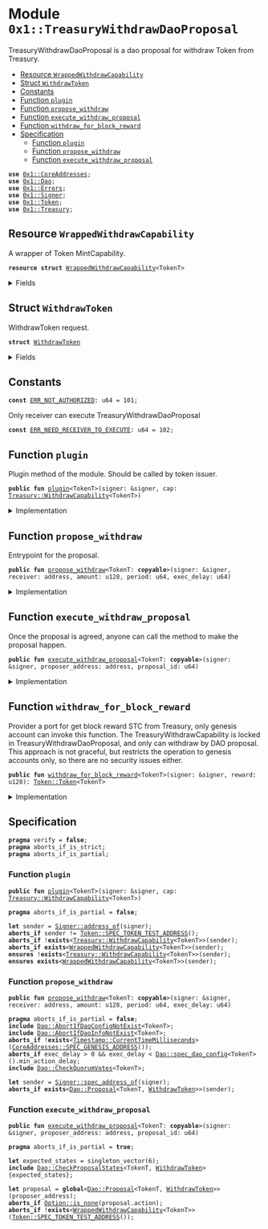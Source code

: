 
<a name="0x1_TreasuryWithdrawDaoProposal"></a>

# Module `0x1::TreasuryWithdrawDaoProposal`

TreasuryWithdrawDaoProposal is a dao proposal for withdraw Token from Treasury.


-  [Resource `WrappedWithdrawCapability`](#0x1_TreasuryWithdrawDaoProposal_WrappedWithdrawCapability)
-  [Struct `WithdrawToken`](#0x1_TreasuryWithdrawDaoProposal_WithdrawToken)
-  [Constants](#@Constants_0)
-  [Function `plugin`](#0x1_TreasuryWithdrawDaoProposal_plugin)
-  [Function `propose_withdraw`](#0x1_TreasuryWithdrawDaoProposal_propose_withdraw)
-  [Function `execute_withdraw_proposal`](#0x1_TreasuryWithdrawDaoProposal_execute_withdraw_proposal)
-  [Function `withdraw_for_block_reward`](#0x1_TreasuryWithdrawDaoProposal_withdraw_for_block_reward)
-  [Specification](#@Specification_1)
    -  [Function `plugin`](#@Specification_1_plugin)
    -  [Function `propose_withdraw`](#@Specification_1_propose_withdraw)
    -  [Function `execute_withdraw_proposal`](#@Specification_1_execute_withdraw_proposal)


<pre><code><b>use</b> <a href="CoreAddresses.md#0x1_CoreAddresses">0x1::CoreAddresses</a>;
<b>use</b> <a href="Dao.md#0x1_Dao">0x1::Dao</a>;
<b>use</b> <a href="Errors.md#0x1_Errors">0x1::Errors</a>;
<b>use</b> <a href="Signer.md#0x1_Signer">0x1::Signer</a>;
<b>use</b> <a href="Token.md#0x1_Token">0x1::Token</a>;
<b>use</b> <a href="Treasury.md#0x1_Treasury">0x1::Treasury</a>;
</code></pre>



<a name="0x1_TreasuryWithdrawDaoProposal_WrappedWithdrawCapability"></a>

## Resource `WrappedWithdrawCapability`

A wrapper of Token MintCapability.


<pre><code><b>resource</b> <b>struct</b> <a href="TreasuryWithdrawDaoProposal.md#0x1_TreasuryWithdrawDaoProposal_WrappedWithdrawCapability">WrappedWithdrawCapability</a>&lt;TokenT&gt;
</code></pre>



<details>
<summary>Fields</summary>


<dl>
<dt>
<code>cap: <a href="Treasury.md#0x1_Treasury_WithdrawCapability">Treasury::WithdrawCapability</a>&lt;TokenT&gt;</code>
</dt>
<dd>

</dd>
</dl>


</details>

<a name="0x1_TreasuryWithdrawDaoProposal_WithdrawToken"></a>

## Struct `WithdrawToken`

WithdrawToken request.


<pre><code><b>struct</b> <a href="TreasuryWithdrawDaoProposal.md#0x1_TreasuryWithdrawDaoProposal_WithdrawToken">WithdrawToken</a>
</code></pre>



<details>
<summary>Fields</summary>


<dl>
<dt>
<code>receiver: address</code>
</dt>
<dd>
 the receiver of withdraw tokens.
</dd>
<dt>
<code>amount: u128</code>
</dt>
<dd>
 how many tokens to mint.
</dd>
<dt>
<code>period: u64</code>
</dt>
<dd>
 How long in milliseconds does it take for the token to be released
</dd>
</dl>


</details>

<a name="@Constants_0"></a>

## Constants


<a name="0x1_TreasuryWithdrawDaoProposal_ERR_NOT_AUTHORIZED"></a>



<pre><code><b>const</b> <a href="TreasuryWithdrawDaoProposal.md#0x1_TreasuryWithdrawDaoProposal_ERR_NOT_AUTHORIZED">ERR_NOT_AUTHORIZED</a>: u64 = 101;
</code></pre>



<a name="0x1_TreasuryWithdrawDaoProposal_ERR_NEED_RECEIVER_TO_EXECUTE"></a>

Only receiver can execute TreasuryWithdrawDaoProposal


<pre><code><b>const</b> <a href="TreasuryWithdrawDaoProposal.md#0x1_TreasuryWithdrawDaoProposal_ERR_NEED_RECEIVER_TO_EXECUTE">ERR_NEED_RECEIVER_TO_EXECUTE</a>: u64 = 102;
</code></pre>



<a name="0x1_TreasuryWithdrawDaoProposal_plugin"></a>

## Function `plugin`

Plugin method of the module.
Should be called by token issuer.


<pre><code><b>public</b> <b>fun</b> <a href="TreasuryWithdrawDaoProposal.md#0x1_TreasuryWithdrawDaoProposal_plugin">plugin</a>&lt;TokenT&gt;(signer: &signer, cap: <a href="Treasury.md#0x1_Treasury_WithdrawCapability">Treasury::WithdrawCapability</a>&lt;TokenT&gt;)
</code></pre>



<details>
<summary>Implementation</summary>


<pre><code><b>public</b> <b>fun</b> <a href="TreasuryWithdrawDaoProposal.md#0x1_TreasuryWithdrawDaoProposal_plugin">plugin</a>&lt;TokenT: store&gt;(signer: &signer, cap: <a href="Treasury.md#0x1_Treasury_WithdrawCapability">Treasury::WithdrawCapability</a>&lt;TokenT&gt;) {
    <b>let</b> token_issuer = <a href="Token.md#0x1_Token_token_address">Token::token_address</a>&lt;TokenT&gt;();
    <b>assert</b>(<a href="Signer.md#0x1_Signer_address_of">Signer::address_of</a>(signer) == token_issuer, <a href="Errors.md#0x1_Errors_requires_address">Errors::requires_address</a>(<a href="TreasuryWithdrawDaoProposal.md#0x1_TreasuryWithdrawDaoProposal_ERR_NOT_AUTHORIZED">ERR_NOT_AUTHORIZED</a>));
    move_to(signer, <a href="TreasuryWithdrawDaoProposal.md#0x1_TreasuryWithdrawDaoProposal_WrappedWithdrawCapability">WrappedWithdrawCapability</a>&lt;TokenT&gt; { cap: cap });
}
</code></pre>



</details>

<a name="0x1_TreasuryWithdrawDaoProposal_propose_withdraw"></a>

## Function `propose_withdraw`

Entrypoint for the proposal.


<pre><code><b>public</b> <b>fun</b> <a href="TreasuryWithdrawDaoProposal.md#0x1_TreasuryWithdrawDaoProposal_propose_withdraw">propose_withdraw</a>&lt;TokenT: <b>copyable</b>&gt;(signer: &signer, receiver: address, amount: u128, period: u64, exec_delay: u64)
</code></pre>



<details>
<summary>Implementation</summary>


<pre><code><b>public</b> <b>fun</b> <a href="TreasuryWithdrawDaoProposal.md#0x1_TreasuryWithdrawDaoProposal_propose_withdraw">propose_withdraw</a>&lt;TokenT: <b>copy</b> + drop + store&gt;(signer: &signer, receiver: address, amount: u128, period: u64, exec_delay: u64) {
    <a href="Dao.md#0x1_Dao_propose">Dao::propose</a>&lt;TokenT, <a href="TreasuryWithdrawDaoProposal.md#0x1_TreasuryWithdrawDaoProposal_WithdrawToken">WithdrawToken</a>&gt;(
        signer,
        <a href="TreasuryWithdrawDaoProposal.md#0x1_TreasuryWithdrawDaoProposal_WithdrawToken">WithdrawToken</a> { receiver, amount, period },
        exec_delay,
    );
}
</code></pre>



</details>

<a name="0x1_TreasuryWithdrawDaoProposal_execute_withdraw_proposal"></a>

## Function `execute_withdraw_proposal`

Once the proposal is agreed, anyone can call the method to make the proposal happen.


<pre><code><b>public</b> <b>fun</b> <a href="TreasuryWithdrawDaoProposal.md#0x1_TreasuryWithdrawDaoProposal_execute_withdraw_proposal">execute_withdraw_proposal</a>&lt;TokenT: <b>copyable</b>&gt;(signer: &signer, proposer_address: address, proposal_id: u64)
</code></pre>



<details>
<summary>Implementation</summary>


<pre><code><b>public</b> <b>fun</b> <a href="TreasuryWithdrawDaoProposal.md#0x1_TreasuryWithdrawDaoProposal_execute_withdraw_proposal">execute_withdraw_proposal</a>&lt;TokenT: <b>copy</b> + drop + store&gt;(
    signer: &signer,
    proposer_address: address,
    proposal_id: u64,
) <b>acquires</b> <a href="TreasuryWithdrawDaoProposal.md#0x1_TreasuryWithdrawDaoProposal_WrappedWithdrawCapability">WrappedWithdrawCapability</a> {
    <b>let</b> <a href="TreasuryWithdrawDaoProposal.md#0x1_TreasuryWithdrawDaoProposal_WithdrawToken">WithdrawToken</a> { receiver, amount, period } = <a href="Dao.md#0x1_Dao_extract_proposal_action">Dao::extract_proposal_action</a>&lt;TokenT, <a href="TreasuryWithdrawDaoProposal.md#0x1_TreasuryWithdrawDaoProposal_WithdrawToken">WithdrawToken</a>&gt;(
        proposer_address,
        proposal_id,
    );
    <b>assert</b>(receiver == <a href="Signer.md#0x1_Signer_address_of">Signer::address_of</a>(signer), <a href="Errors.md#0x1_Errors_requires_address">Errors::requires_address</a>(<a href="TreasuryWithdrawDaoProposal.md#0x1_TreasuryWithdrawDaoProposal_ERR_NEED_RECEIVER_TO_EXECUTE">ERR_NEED_RECEIVER_TO_EXECUTE</a>));
    <b>let</b> cap = borrow_global_mut&lt;<a href="TreasuryWithdrawDaoProposal.md#0x1_TreasuryWithdrawDaoProposal_WrappedWithdrawCapability">WrappedWithdrawCapability</a>&lt;TokenT&gt;&gt;(<a href="Token.md#0x1_Token_token_address">Token::token_address</a>&lt;TokenT&gt;());
    <b>let</b> linear_cap = <a href="Treasury.md#0x1_Treasury_issue_linear_withdraw_capability">Treasury::issue_linear_withdraw_capability</a>&lt;TokenT&gt;(&<b>mut</b> cap.cap, amount, period);
    <a href="Treasury.md#0x1_Treasury_add_linear_withdraw_capability">Treasury::add_linear_withdraw_capability</a>(signer, linear_cap);
}
</code></pre>



</details>

<a name="0x1_TreasuryWithdrawDaoProposal_withdraw_for_block_reward"></a>

## Function `withdraw_for_block_reward`

Provider a port for get block reward STC from Treasury, only genesis account can invoke this function.
The TreasuryWithdrawCapability is locked in TreasuryWithdrawDaoProposal, and only can withdraw by DAO proposal.
This approach is not graceful, but restricts the operation to genesis accounts only, so there are no security issues either.


<pre><code><b>public</b> <b>fun</b> <a href="TreasuryWithdrawDaoProposal.md#0x1_TreasuryWithdrawDaoProposal_withdraw_for_block_reward">withdraw_for_block_reward</a>&lt;TokenT&gt;(signer: &signer, reward: u128): <a href="Token.md#0x1_Token_Token">Token::Token</a>&lt;TokenT&gt;
</code></pre>



<details>
<summary>Implementation</summary>


<pre><code><b>public</b> <b>fun</b> <a href="TreasuryWithdrawDaoProposal.md#0x1_TreasuryWithdrawDaoProposal_withdraw_for_block_reward">withdraw_for_block_reward</a>&lt;TokenT: store&gt;(signer: &signer, reward: u128):<a href="Token.md#0x1_Token">Token</a>&lt;TokenT&gt; <b>acquires</b> <a href="TreasuryWithdrawDaoProposal.md#0x1_TreasuryWithdrawDaoProposal_WrappedWithdrawCapability">WrappedWithdrawCapability</a>  {
    <a href="CoreAddresses.md#0x1_CoreAddresses_assert_genesis_address">CoreAddresses::assert_genesis_address</a>(signer);
    <b>let</b> cap = borrow_global_mut&lt;<a href="TreasuryWithdrawDaoProposal.md#0x1_TreasuryWithdrawDaoProposal_WrappedWithdrawCapability">WrappedWithdrawCapability</a>&lt;TokenT&gt;&gt;(<a href="Signer.md#0x1_Signer_address_of">Signer::address_of</a>(signer));
    <a href="Treasury.md#0x1_Treasury_withdraw_with_capability">Treasury::withdraw_with_capability</a>(&<b>mut</b> cap.cap, reward)
}
</code></pre>



</details>

<a name="@Specification_1"></a>

## Specification



<pre><code><b>pragma</b> verify = <b>false</b>;
<b>pragma</b> aborts_if_is_strict;
<b>pragma</b> aborts_if_is_partial;
</code></pre>



<a name="@Specification_1_plugin"></a>

### Function `plugin`


<pre><code><b>public</b> <b>fun</b> <a href="TreasuryWithdrawDaoProposal.md#0x1_TreasuryWithdrawDaoProposal_plugin">plugin</a>&lt;TokenT&gt;(signer: &signer, cap: <a href="Treasury.md#0x1_Treasury_WithdrawCapability">Treasury::WithdrawCapability</a>&lt;TokenT&gt;)
</code></pre>




<pre><code><b>pragma</b> aborts_if_is_partial = <b>false</b>;
<a name="0x1_TreasuryWithdrawDaoProposal_sender$4"></a>
<b>let</b> sender = <a href="Signer.md#0x1_Signer_address_of">Signer::address_of</a>(signer);
<b>aborts_if</b> sender != <a href="Token.md#0x1_Token_SPEC_TOKEN_TEST_ADDRESS">Token::SPEC_TOKEN_TEST_ADDRESS</a>();
<b>aborts_if</b> !<b>exists</b>&lt;<a href="Treasury.md#0x1_Treasury_WithdrawCapability">Treasury::WithdrawCapability</a>&lt;TokenT&gt;&gt;(sender);
<b>aborts_if</b> <b>exists</b>&lt;<a href="TreasuryWithdrawDaoProposal.md#0x1_TreasuryWithdrawDaoProposal_WrappedWithdrawCapability">WrappedWithdrawCapability</a>&lt;TokenT&gt;&gt;(sender);
<b>ensures</b> !<b>exists</b>&lt;<a href="Treasury.md#0x1_Treasury_WithdrawCapability">Treasury::WithdrawCapability</a>&lt;TokenT&gt;&gt;(sender);
<b>ensures</b> <b>exists</b>&lt;<a href="TreasuryWithdrawDaoProposal.md#0x1_TreasuryWithdrawDaoProposal_WrappedWithdrawCapability">WrappedWithdrawCapability</a>&lt;TokenT&gt;&gt;(sender);
</code></pre>



<a name="@Specification_1_propose_withdraw"></a>

### Function `propose_withdraw`


<pre><code><b>public</b> <b>fun</b> <a href="TreasuryWithdrawDaoProposal.md#0x1_TreasuryWithdrawDaoProposal_propose_withdraw">propose_withdraw</a>&lt;TokenT: <b>copyable</b>&gt;(signer: &signer, receiver: address, amount: u128, period: u64, exec_delay: u64)
</code></pre>




<pre><code><b>pragma</b> aborts_if_is_partial = <b>false</b>;
<b>include</b> <a href="Dao.md#0x1_Dao_AbortIfDaoConfigNotExist">Dao::AbortIfDaoConfigNotExist</a>&lt;TokenT&gt;;
<b>include</b> <a href="Dao.md#0x1_Dao_AbortIfDaoInfoNotExist">Dao::AbortIfDaoInfoNotExist</a>&lt;TokenT&gt;;
<b>aborts_if</b> !<b>exists</b>&lt;<a href="Timestamp.md#0x1_Timestamp_CurrentTimeMilliseconds">Timestamp::CurrentTimeMilliseconds</a>&gt;(<a href="CoreAddresses.md#0x1_CoreAddresses_SPEC_GENESIS_ADDRESS">CoreAddresses::SPEC_GENESIS_ADDRESS</a>());
<b>aborts_if</b> exec_delay &gt; 0 && exec_delay &lt; <a href="Dao.md#0x1_Dao_spec_dao_config">Dao::spec_dao_config</a>&lt;TokenT&gt;().min_action_delay;
<b>include</b> <a href="Dao.md#0x1_Dao_CheckQuorumVotes">Dao::CheckQuorumVotes</a>&lt;TokenT&gt;;
<a name="0x1_TreasuryWithdrawDaoProposal_sender$5"></a>
<b>let</b> sender = <a href="Signer.md#0x1_Signer_spec_address_of">Signer::spec_address_of</a>(signer);
<b>aborts_if</b> <b>exists</b>&lt;<a href="Dao.md#0x1_Dao_Proposal">Dao::Proposal</a>&lt;TokenT, <a href="TreasuryWithdrawDaoProposal.md#0x1_TreasuryWithdrawDaoProposal_WithdrawToken">WithdrawToken</a>&gt;&gt;(sender);
</code></pre>



<a name="@Specification_1_execute_withdraw_proposal"></a>

### Function `execute_withdraw_proposal`


<pre><code><b>public</b> <b>fun</b> <a href="TreasuryWithdrawDaoProposal.md#0x1_TreasuryWithdrawDaoProposal_execute_withdraw_proposal">execute_withdraw_proposal</a>&lt;TokenT: <b>copyable</b>&gt;(signer: &signer, proposer_address: address, proposal_id: u64)
</code></pre>




<pre><code><b>pragma</b> aborts_if_is_partial = <b>true</b>;
<a name="0x1_TreasuryWithdrawDaoProposal_expected_states$6"></a>
<b>let</b> expected_states = singleton_vector(6);
<b>include</b> <a href="Dao.md#0x1_Dao_CheckProposalStates">Dao::CheckProposalStates</a>&lt;TokenT, <a href="TreasuryWithdrawDaoProposal.md#0x1_TreasuryWithdrawDaoProposal_WithdrawToken">WithdrawToken</a>&gt;{expected_states};
<a name="0x1_TreasuryWithdrawDaoProposal_proposal$7"></a>
<b>let</b> proposal = <b>global</b>&lt;<a href="Dao.md#0x1_Dao_Proposal">Dao::Proposal</a>&lt;TokenT, <a href="TreasuryWithdrawDaoProposal.md#0x1_TreasuryWithdrawDaoProposal_WithdrawToken">WithdrawToken</a>&gt;&gt;(proposer_address);
<b>aborts_if</b> <a href="Option.md#0x1_Option_is_none">Option::is_none</a>(proposal.action);
<b>aborts_if</b> !<b>exists</b>&lt;<a href="TreasuryWithdrawDaoProposal.md#0x1_TreasuryWithdrawDaoProposal_WrappedWithdrawCapability">WrappedWithdrawCapability</a>&lt;TokenT&gt;&gt;(<a href="Token.md#0x1_Token_SPEC_TOKEN_TEST_ADDRESS">Token::SPEC_TOKEN_TEST_ADDRESS</a>());
</code></pre>
